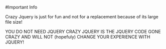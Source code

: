 #Important Info

Crazy Jquery is just for fun and not for a replacement because of its large file size!

YOU DO NOT NEED JQUERY CRAZY JQUERY IS THE JQUERY CODE GONE CRAZY AND WILL NOT (hopefuly) CHANGE YOUR EXPERIENCE WITH JQUERY!
